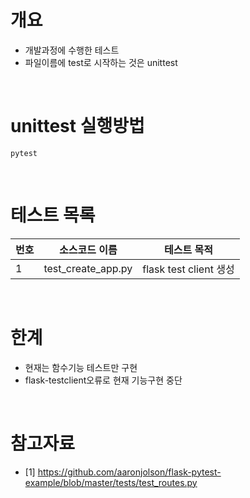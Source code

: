 # 개요
* 개발과정에 수행한 테스트
* 파일이름에 test로 시작하는 것은 unittest

<br>

# unittest 실행방법
```
pytest
```

<br>

# 테스트 목록
| 번호 | 소스코드 이름 | 테스트 목적 |
| -------- | -------- | --------- |
| 1 | test_create_app.py | flask test client 생성 |

<br>

# 한계
* 현재는 함수기능 테스트만 구현
* flask-testclient오류로 현재 기능구현 중단

<br>

# 참고자료
* [1] https://github.com/aaronjolson/flask-pytest-example/blob/master/tests/test_routes.py